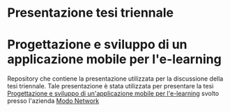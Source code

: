 # Presentazione tesi triennale
# Progettazione e sviluppo di un applicazione mobile per l'e-learning
Repository che contiene la presentazione utilizzata per la discussione della tesi triennale. Tale presentazione è stata utilizzata per presentare la tesi [Progettazione e sviluppo di un'applicazione mobile per l'e-learning]() svolto presso l'azienda [Modo Network](http://modonetwork.com/)
